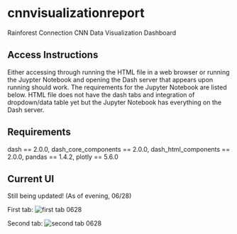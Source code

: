 # cnnvisualizationreport
Rainforest Connection CNN Data Visualization Dashboard

## Access Instructions
Either accessing through running the HTML file in a web browser or running the Juypter Notebook and opening the Dash server that appears upon running should work. The requirements for the Jupyter Notebook are listed below. HTML file does not have the dash tabs and integration of dropdown/data table yet but the Jupyter Notebook has everything on the Dash server.

## Requirements
dash == 2.0.0,
dash_core_components == 2.0.0,
dash_html_components == 2.0.0,
pandas == 1.4.2,
plotly == 5.6.0

## Current UI 
Still being updated! (As of evening, 06/28)

First tab:
![first tab 0628](https://github.com/LittleBudgie/cnnvisualizationreport/assets/69771816/06836bc9-c022-4993-9aa3-783697ea2443)




Second tab:
![second tab 0628](https://github.com/LittleBudgie/cnnvisualizationreport/assets/69771816/1e31cfda-6dcd-4f8b-b3d4-27e5f36e7030)











